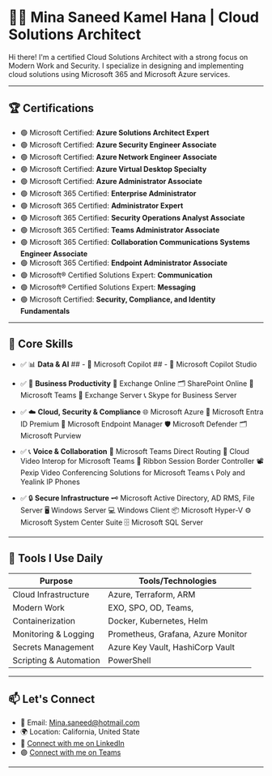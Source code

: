 # 👨‍💻 Mina Saneed Kamel Hana | Cloud Solutions Architect

Hi there! I'm a certified Cloud Solutions Architect with a strong focus on Modern Work and Security. I specialize in designing and implementing cloud solutions using Microsoft 365 and Microsoft Azure services.

---

## 🏆 Certifications

- 🟢 Microsoft Certified: **Azure Solutions Architect Expert**
- 🟢 Microsoft Certified: **Azure Security Engineer Associate**
- 🟢 Microsoft Certified: **Azure Network Engineer Associate**
- 🟢 Microsoft Certified: **Azure Virtual Desktop Specialty**
- 🟢 Microsoft Certified: **Azure Administrator Associate**
- 🟢 Microsoft 365 Certified: **Enterprise Administrator**
- 🟢 Microsoft 365 Certified: **Administrator Expert**
- 🟢 Microsoft 365 Certified: **Security Operations Analyst Associate**
- 🟢 Microsoft 365 Certified: **Teams Administrator Associate**
- 🟢 Microsoft 365 Certified: **Collaboration Communications Systems Engineer Associate**
- 🟢 Microsoft 365 Certified: **Endpoint Administrator Associate**
- 🟢 Microsoft® Certified Solutions Expert: **Communication**
- 🟢 Microsoft® Certified Solutions Expert: **Messaging**
- 🟢 Microsoft Certified: **Security, Compliance, and Identity Fundamentals**

---

## 🚀 Core Skills

- ✅ 📊 **Data & AI**
      ## - 🤖 Microsoft Copilot
      ## - 🧩 Microsoft Copilot Studio

- ✅ 💼 **Business Productivity**
        📧 Exchange Online
        🗂️ SharePoint Online
        💬 Microsoft Teams
        📨 Exchange Server
        📞 Skype for Business Server

- ✅ ☁️ **Cloud, Security & Compliance**
        🌐 Microsoft Azure
        🪪 Microsoft Entra ID Premium
        📱 Microsoft Endpoint Manager
        🛡️ Microsoft Defender
        🗂️ Microsoft Purview

- ✅ 📞 **Voice & Collaboration**
        🔗 Microsoft Teams Direct Routing
        🎥 Cloud Video Interop for Microsoft Teams
        📡 Ribbon Session Border Controller
        📽️ Pexip Video Conferencing Solutions for Microsoft Teams
        📞 Poly and Yealink IP Phones

- ✅ 🔒 **Secure Infrastructure**
        🗝️ Microsoft Active Directory, AD RMS, File Server
        🖥️ Windows Server
        💻 Windows Client
        📦 Microsoft Hyper-V
        ⚙️ Microsoft System Center Suite
        🗄️ Microsoft SQL Server


---

## 🧰 Tools I Use Daily

| Purpose               | Tools/Technologies                       |
|-----------------------|------------------------------------------|
| Cloud Infrastructure  | Azure, Terraform, ARM                    |
| Modern Work           | EXO, SPO, OD, Teams,                       |
| Containerization      | Docker, Kubernetes, Helm                 |
| Monitoring & Logging  | Prometheus, Grafana, Azure Monitor       |
| Secrets Management    | Azure Key Vault, HashiCorp Vault         |
| Scripting & Automation| PowerShell                         |

---

## 📫 Let's Connect

- 📧 Email: Mina.saneed@hotmail.com  
- 🌍 Location: California, United State 
- 💼 [Connect with me on LinkedIn](https://www.linkedin.com/in/minahana1/)
- 🟣 [Connect with me on Teams](mkamel@minahana.com)
---

